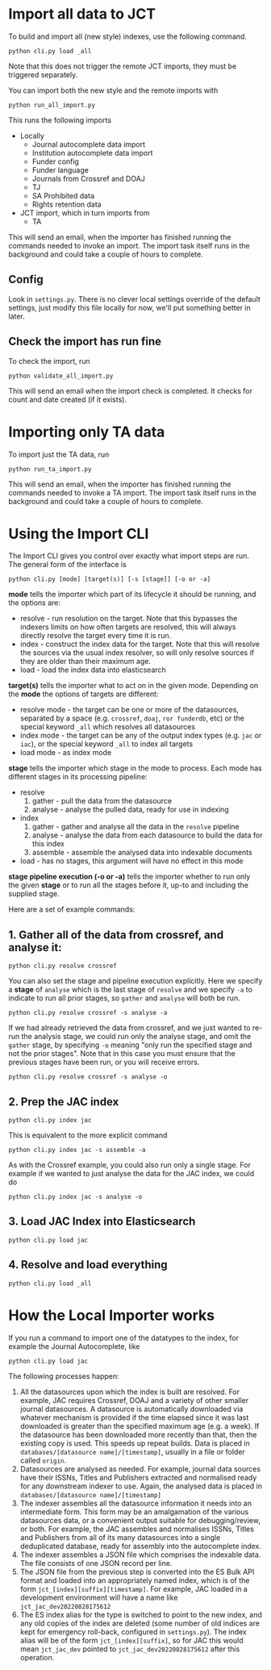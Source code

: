 # Import all data to JCT

To build and import all (new style) indexes, use the following command.

```
python cli.py load _all
```

Note that this does not trigger the remote JCT imports, they must be triggered separately.

You can import both the new style and the remote imports with

```
python run_all_import.py
```

This runs the following imports

* Locally
  * Journal autocomplete data import
  * Institution autocomplete data import
  * Funder config
  * Funder language
  * Journals from Crossref and DOAJ
  * TJ
  * SA Prohibited data
  * Rights retention data
* JCT import, which in turn imports from
  * TA

This will send an email, when the importer has finished running the commands needed to invoke an import. The import task itself runs in the background and could take a couple of hours to complete.

## Config

Look in `settings.py`.  There is no clever local settings override of the default settings, just modify this file
locally for now, we'll put something better in later.

## Check the import has run fine

To check the import, run

```
python validate_all_import.py
```

This will send an email when the import check is completed. It checks for count and date created (if it exists).

# Importing only TA data

To import just the TA data, run

```
python run_ta_import.py
```

This will send an email, when the importer has finished running the commands needed to invoke a TA import. The import task itself runs in the background and could take a couple of hours to complete.

# Using the Import CLI

The Import CLI gives you control over exactly what import steps are run.  The general form of the interface is

```
python cli.py [mode] [target(s)] [-s [stage]] [-o or -a]
```

**mode** tells the importer which part of its lifecycle it should be running, and the options are:
* resolve - run resolution on the target.  Note that this bypasses the indexers limits on how often targets are resolved, this will always directly resolve the target every time it is run.
* index - construct the index data for the target.  Note that this will resolve the sources via the usual index resolver, so will only resolve sources if they are older than their maximum age.
* load - load the index data into elasticsearch

**target(s)** tells the importer what to act on in the given mode.  Depending on the **mode** the options of targets are
different:
* resolve mode - the target can be one or more of the datasources, separated by a space (e.g. `crossref`, `doaj`, `ror funderdb`, etc) or the special keyword `_all` which resolves all datasources
* index mode - the target can be any of the output index types (e.g. `jac` or `iac`), or the special keyword `_all` to index all targets
* load mode - as index mode

**stage** tells the importer which stage in the mode to process.  Each mode has different stages in its processing pipeline:
* resolve
  1. gather - pull the data from the datasource
  2. analyse - analyse the pulled data, ready for use in indexing
* index
  1. gather - gather and analyse all the data in the `resolve` pipeline
  2. analyse - analyse the data from each datasource to build the data for this index
  3. assemble - assemble the analysed data into indexable documents
* load - has no stages, this argument will have no effect in this mode

**stage pipeline execution (-o or -a)** tells the importer whether to run only the given **stage** or to run all the
stages before it, up-to and including the supplied stage.

Here are a set of example commands:

## 1. Gather all of the data from crossref, and analyse it:

```
python cli.py resolve crossref
```

You can also set the stage and pipeline execution explicitly.  Here we specify a **stage** of `analyse` which is the
last stage of `resolve` and we specify `-a` to indicate to run all prior stages, so `gather` and `analyse` will both
be run.

```
python cli.py resolve crossref -s analyse -a
```

If we had already retrieved the data from crossref, and we just wanted to re-run the analysis stage, we could run
only the analyse stage, and omit the `gather` stage, by specifying `-o` meaning "only run the specified stage and not
the prior stages".  Note that in this case you must ensure that the previous stages have been run, or you will receive
errors.

```
python cli.py resolve crossref -s analyse -o
```

## 2. Prep the JAC index

```
python cli.py index jac
```

This is equivalent to the more explicit command

```
python cli.py index jac -s assemble -a
```

As with the Crossref example, you could also run only a single stage.  For example if we wanted to just analyse the data for the
JAC index, we could do

```
python cli.py index jac -s analyse -o
```

## 3. Load JAC Index into Elasticsearch

```
python cli.py load jac
```

## 4. Resolve and load everything

```
python cli.py load _all
```

# How the Local Importer works

If you run a command to import one of the datatypes to the index, for example the Journal Autocomplete, like

```
python cli.py load jac
```

The following processes happen:

1. All the datasources upon which the index is built are resolved.  For example, JAC requires Crossref, DOAJ and a variety of other smaller journal datasources.  A datasource is automatically downloaded via whatever mechanism is provided if the time elapsed since it was last downloaded is greater than the specified maximum age (e.g. a week).  If the datasource has been downloaded more recently than that, then the existing copy is used.  This speeds up repeat builds.  Data is placed in `databases/[datasource name]/[timestamp]`, usually in a file or folder called `origin`.
2. Datasources are analysed as needed.  For example, journal data sources have their ISSNs, Titles and Publishers extracted and normalised ready for any downstream indexer to use.  Again, the analysed data is placed in `databases/[datasource name]/[timestamp]`
3. The indexer assembles all the datasource information it needs into an intermediate form.  This form may be an amalgamation of the various datasources data, or a convenient output suitable for debugging/review, or both.  For example, the JAC assembles and normalises ISSNs, Titles and Publishers from all of its many datasources into a single deduplicated database, ready for assembly into the autocomplete index.
4. The indexer assembles a JSON file which comprises the indexable data.  The file consists of one JSON record per line.
5. The JSON file from the previous step is converted into the ES Bulk API format and loaded into an appropriately named index, which is of the form `jct_[index][suffix][timestamp]`.  For example, JAC loaded in a development environment will have a name like `jct_jac_dev20220828175612`
6. The ES index alias for the type is switched to point to the new index, and any old copies of the index are deleted (some number of old indices are kept for emergency roll-back, configured in `settings.py`).  The index alias will be of the form `jct_[index][suffix]`, so for JAC this would mean `jct_jac_dev` pointed to `jct_jac_dev20220828175612` after this operation.

